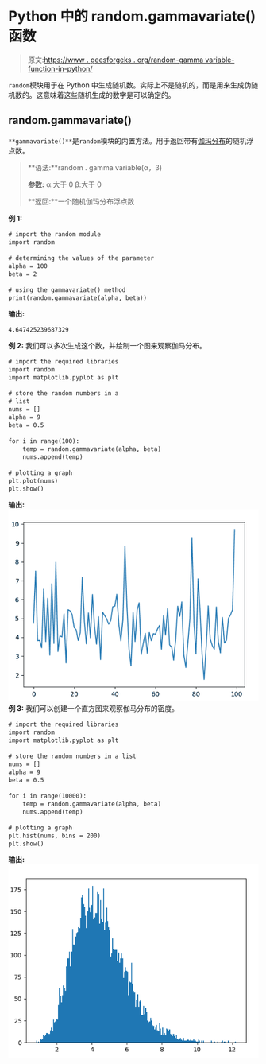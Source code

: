# Python 中的 random.gammavariate()函数

> 原文:[https://www . geesforgeks . org/random-gamma variable-function-in-python/](https://www.geeksforgeeks.org/random-gammavariate-function-in-python/)

`random`模块用于在 Python 中生成随机数。实际上不是随机的，而是用来生成伪随机数的。这意味着这些随机生成的数字是可以确定的。

## random.gammavariate()

`**gammavariate()**`是`random`模块的内置方法。用于返回带有[伽玛分布](https://en.wikipedia.org/wiki/Gamma_distribution)的随机浮点数。

> **语法:**random . gamma variable(α，β)
> 
> **参数:**
> α:大于 0
> β:大于 0
> 
> **返回:**一个随机伽玛分布浮点数

**例 1:**

```
# import the random module
import random

# determining the values of the parameter
alpha = 100
beta = 2

# using the gammavariate() method
print(random.gammavariate(alpha, beta))
```

**输出:**

```
4.647425239687329
```

**例 2:** 我们可以多次生成这个数，并绘制一个图来观察伽马分布。

```
# import the required libraries 
import random 
import matplotlib.pyplot as plt 

# store the random numbers in a  
# list 
nums = [] 
alpha = 9
beta = 0.5

for i in range(100): 
    temp = random.gammavariate(alpha, beta)
    nums.append(temp) 

# plotting a graph 
plt.plot(nums) 
plt.show()
```

**输出:**
![](img/4c1c37b635367ea5f7aa785314d36796.png)
**例 3:** 我们可以创建一个直方图来观察伽马分布的密度。

```
# import the required libraries 
import random 
import matplotlib.pyplot as plt 

# store the random numbers in a list 
nums = [] 
alpha = 9
beta = 0.5

for i in range(10000): 
    temp = random.gammavariate(alpha, beta)
    nums.append(temp) 

# plotting a graph 
plt.hist(nums, bins = 200) 
plt.show()
```

**输出:**
![](img/a6405030d2984ee3e9e9fb85926c1ebb.png)